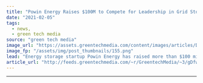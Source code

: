 ```yaml
---
title: "Powin Energy Raises $100M to Compete for Leadership in Grid Storage Market"
date: "2021-02-05"
tags: 
  - news,
  - green tech media
source: "green tech media"
image_url: "https://assets.greentechmedia.com/content/images/articles/DJI_0026.JPG"
image_fp: "/assets/img/post_thumbnails/155.png"
lead: "Energy storage startup Powin Energy has raised more than $100 million in equity investment to compete with better-funded rivals in the large-scale grid battery market. Powin buys battery cells and hooks them up with proprietary software controls and  ..."
article_url: "http://feeds.greentechmedia.com/~r/GreentechMedia/~3/gDfw-sJ1U00/powin-energy-raises-100m-to-compete-for-leadership-of-grid-storage-market"
---
```


---
